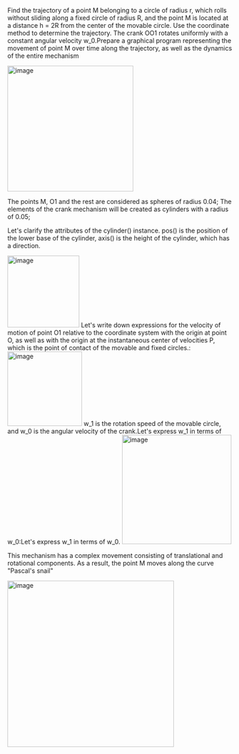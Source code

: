 Find the trajectory of a point M belonging to a circle of radius r, which rolls without sliding along a fixed circle of radius R, and the point M is located at a distance h = 2R from the center of the movable circle. Use the coordinate method to determine the trajectory. The crank OO1 rotates uniformly with a constant angular velocity w_0.Prepare a graphical program representing the movement of point M over time along the trajectory, as well as the dynamics of the entire mechanism

<img width="282" alt="image" src="https://github.com/user-attachments/assets/cf2c52a8-0e11-4d61-a3aa-8a792cc493d8" />

The points M, O1 and the rest are considered as spheres of radius 0.04;
The elements of the crank mechanism will be created as cylinders with a radius of 0.05;

Let's clarify the attributes of the cylinder() instance. pos() is the position of the lower base of the cylinder, axis() is the height of the cylinder, which has a direction.

<img width="161" alt="image" src="https://github.com/user-attachments/assets/5d59a5ff-8681-46de-b4a6-b7c1917c0832" />
Let's write down expressions for the velocity of motion of point O1 relative to the coordinate system with the origin at point O, as well as with the origin at the instantaneous center of velocities P, which is the point of contact of the movable and fixed circles.:
<img width="167" alt="image" src="https://github.com/user-attachments/assets/99fdeb34-f74a-40d1-bfe0-e33c7536c177" />
w_1 is the rotation speed of the movable circle, and w_0 is the angular velocity of the crank.Let's express w_1 in terms of w_0:Let's express w_1 in terms of w_0.

<img width="245" alt="image" src="https://github.com/user-attachments/assets/52182861-54fc-49f9-a140-86faba51bc96" />

This mechanism has a complex movement consisting of translational and rotational components. As a result, the point M moves along the curve "Pascal's snail"

<img width="373" alt="image" src="https://github.com/user-attachments/assets/096db316-1518-4bca-9703-c9933ae210fa" />




